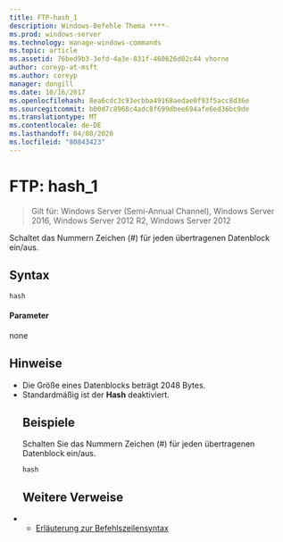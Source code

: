 ```yaml
---
title: FTP-hash_1
description: Windows-Befehle Thema ****-
ms.prod: windows-server
ms.technology: manage-windows-commands
ms.topic: article
ms.assetid: 76bed9b3-3efd-4a3e-831f-460626d02c44 vhorne
author: coreyp-at-msft
ms.author: coreyp
manager: dongill
ms.date: 10/16/2017
ms.openlocfilehash: 8ea6cdc3c93ecbba49168aedae0f93f5acc8d36e
ms.sourcegitcommit: b00d7c8968c4adc8f699dbee694afe6ed36bc9de
ms.translationtype: MT
ms.contentlocale: de-DE
ms.lasthandoff: 04/08/2020
ms.locfileid: "80843423"
---
```

# <a name="ftp-hash_1"></a>FTP: hash_1

>Gilt für: Windows Server (Semi-Annual Channel), Windows Server 2016, Windows Server 2012 R2, Windows Server 2012

Schaltet das Nummern Zeichen (#) für jeden übertragenen Datenblock ein/aus.   
## <a name="syntax"></a>Syntax  
```  
hash  
```  
#### <a name="parameters"></a>Parameter  
none  
## <a name="remarks"></a>Hinweise  
- Die Größe eines Datenblocks beträgt 2048 Bytes.  
- Standardmäßig ist der **Hash** deaktiviert.  
  ## <a name="examples"></a><a name=BKMK_Examples></a>Beispiele  
  Schalten Sie das Nummern Zeichen (#) für jeden übertragenen Datenblock ein/aus.  
  ```  
  hash  
  ```  
  ## <a name="additional-references"></a>Weitere Verweise  
- - [Erläuterung zur Befehlszeilensyntax](command-line-syntax-key.md)  
